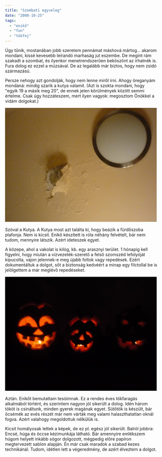 ```yaml
---
title: "Szombati egyveleg"
date: "2008-10-25"
tags: 
  - "enikő"
  - "fun"
  - "tökfej"
---
```


Úgy tűnik, mostanában jobb szeretem pennámat máshová mártog... akarom mondani, kissé kevesebb leírandó marhaság jut eszembe. De megint rám szakadt a szombat, és ilyenkor menetrendszerűen beköszönt az írhatnék is. Fura dolog ez ezzel a múzsával. De az legalább már biztos, hogy nem zsidó származású.

Persze nehogy azt gondolják, hogy nem lenne miről írni. Ahogy öreganyám mondaná: mindig szarik a kutya valamit. (Azt is szokta mondani, hogy "egyik 19 a másik meg 20", de ennek jelen körülmények között semmi értelme. Csak úgy hozzáteszem, mert ilyen vagyok: megosztom Önökkel a vidám dolgokat.)

![p1010157](images/p1010157-500x375.jpg)

Szóval a Kutya. A Kutya most azt találta ki, hogy beázik a fürdőszoba plafonja. Nem is kicsit. Enikő készített is róla néhány felvételt, bár nem tudom, mennyire látszik. Azért ideteszek egyet.

A közepe, ahol a vakolat is kilóg, kb. egy arasznyi terület. 1 hónapig kell figyelni, hogy miután a vízvezeték-szerető a felső szomszéd lefolyóját kipucolta, vajon jelennek-e meg újabb foltok vagy repedések. Ezért dokumentáltuk a dolgot, sőt a biztonság kedvéért a minap egy filctollal be is jelölgettem a már meglévő repedéseket.

![p1010253](images/p1010253-500x375.jpg)

Aztán. Enikőt bemutattam tesóimnak. Ez a rendes éves tökfaragás alkalmából történt, és szerintem nagyon jól sikerült a dolog. Idén három tököt is csináltunk, minden gyerek magának egyet. Sütőtök is készült, bár öcsémék az evés részét már nem várták meg valami halaszthatatlan oknál fogva. Azért valahogy megoldottuk nélkülük is.

Kicsit homályosak lettek a képek, de ez pl. egész jól sikerült. Balról jobbra: Encsé, húga és öccse kézimunkája látható. Bár amennyire emlékszem húgom helyett inkább sógor dolgozott, mégpedig előre papíron megtervezett sablon alapján. Én már csak maradok a szabad kezes technikánál. Tudom, idétlen lett a végeredmény, de azért élveztem a dolgot.
